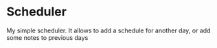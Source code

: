 # Scheduler
My simple scheduler. It allows to add a schedule for another day, or add some notes to previous days
